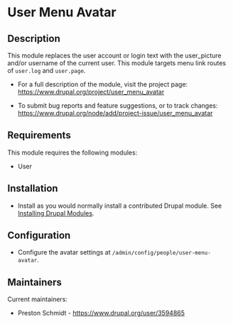 # User Menu Avatar

## Description
This module replaces the user account or login text with the user_picture and/or username of the current user.
This module targets menu link routes of `user.log` and `user.page`.

 * For a full description of the module, visit the project page:
   https://www.drupal.org/project/user_menu_avatar

 * To submit bug reports and feature suggestions, or to track changes:
   https://www.drupal.org/node/add/project-issue/user_menu_avatar


## Requirements

This module requires the following modules:

 * User


## Installation

 * Install as you would normally install a contributed Drupal module. See [Installing Drupal Modules](https://www.drupal.org/docs/extending-drupal/installing-drupal-modules).


## Configuration

 * Configure the avatar settings at `/admin/config/people/user-menu-avatar`.


## Maintainers

Current maintainers:
 * Preston Schmidt - https://www.drupal.org/user/3594865
